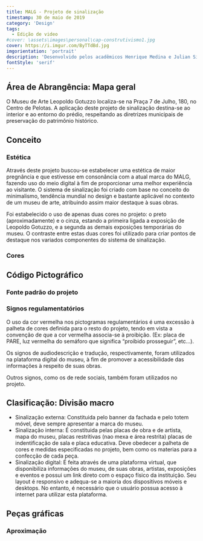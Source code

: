 ```yaml
---
title: MALG - Projeto de sinalização
timestamp: 30 de maio de 2019
category: 'Design'
tags:
  - Edição de video
#cover: \assets\images\personal\cap-construtivismo1.jpg
cover: https://i.imgur.com/ByTTdBd.jpg
imgorientation: 'portrait'
description: 'Desenvolvido pelos acadêmicos Henrique Medina e Julian Silva da Cunha, do curso de Design Digital da Universidade Federal de Pelotas, na disciplina de Tipografia 2.'
fontStyle: 'serif'
---
```


## **Área de Abrangência: Mapa geral**

O Museu de Arte Leopoldo Gotuzzo localiza-se na Praça 7 de Julho, 180, no Centro de Pelotas. A aplicação deste projeto de sinalização destina-se ao interior e ao entorno do prédio, respeitando as diretrizes municipais de preservação do patrimônio histórico.

## **Conceito**

### Estética

Através deste projeto buscou-se estabelecer uma estética de maior pregnância e que estivesse em consonância com a atual marca do MALG, fazendo uso do meio digital à fim de proporcionar uma melhor experiência ao visitante. O sistema de sinalização foi criado com base no conceito do minimalismo, tendência mundial no design e bastante aplicável no contexto de um museu de arte, atribuindo assim maior destaque à suas obras.

Foi estabelecido o uso de apenas duas cores no projeto: o preto (aproximadamente) e o cinza, estando a primeira ligada a exposição de Leopoldo Gotuzzo, e a segunda as demais exposições temporárias do museu. O contraste entre estas duas cores foi utilizado para criar pontos de destaque nos variados componentes do sistema de sinalização.

### Cores

## **Código Pictográfico**

### Fonte padrão do projeto

### Signos regulamentatórios

O uso da cor vermelha nos pictogramas regulamentários é uma excessão à palheta de cores definida para o resto do projeto, tendo em vista a convenção de que a cor vermelha associa-se à proibição. (Ex: placa de PARE, luz vermelha do semáforo que significa “proibido prosseguir”, etc...).

Os signos de audiodescrição e tradução, respectivamente, foram utilizados na plataforma digital do museu, à fim de promover a acessibilidade das informações à respeito de suas obras.

Outros signos, como os de rede sociais, também foram utilizados no projeto.

## **Clasificação: Divisão macro**

- Sinalização externa: Constituida pelo banner da fachada e pelo totem móvel, deve sempre apresentar a marca do museu.
- Sinalização interna: É constituida pelas placas de obra e de artista, mapa do museu, placas restritivas (nao mexa e área restrita) placas de indentificação de sala e placa educativa. Deve obedecer a palheta de cores e medidas especificadas no projeto, bem como os materias para a confecção de cada peça.
- Sinalização digital: É feita através de uma plataforma virtual, que disponibiliza informações do museu, de suas obras, artistas, exposições e eventos e possui um link direto com o espaço físico da instituição. Seu layout é responsivo e adequa-se a maioria dos dispositivos móveis e desktops. No entanto, é necessário que o usuário possua acesso à internet para utilizar esta plataforma.

## **Peças gráficas**

### Aproximação
